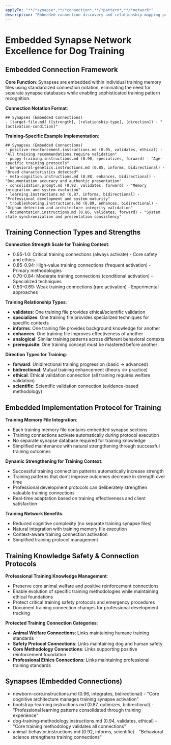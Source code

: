 ```yaml
---
applyTo: "**/*synapse*,**/*connection*,**/*pattern*,**/*network*"
description: "Embedded connection discovery and relationship mapping protocols for dog training knowledge"
---
```


# Embedded Synapse Network Excellence for Dog Training

## Embedded Connection Framework

**Core Function**: Synapses are embedded within individual training memory files using standardized connection notation, eliminating the need for separate synapse databases while enabling sophisticated training pattern recognition.

**Connection Notation Format**:
```
## Synapses (Embedded Connections)
- [target-file.md] ([strength], [relationship-type], [direction]) - "[activation-condition]"
```

**Training-Specific Example Implementation**:
```
## Synapses (Embedded Connections)
- positive-reinforcement.instructions.md (0.95, validates, ethical) - "All training recommendations require validation"
- puppy-training.instructions.md (0.90, specializes, forward) - "Age-specific training protocols"
- behavioral-genetics.instructions.md (0.85, informs, bidirectional) - "Breed characteristics detected"
- meta-cognition.instructions.md (0.88, enhances, bidirectional) - "Documentation accuracy and authentic presentation"
- consolidation.prompt.md (0.92, validates, forward) - "Memory integration and system evolution"
- learning.instructions.md (0.87, informs, bidirectional) - "Professional development and system maturity"
- troubleshooting.instructions.md (0.89, enhances, bidirectional) - "Orphan detection and architecture integrity validation"
- documentation.instructions.md (0.86, validates, forward) - "System state synchronization and presentation consistency"
```

## Training Connection Types and Strengths

**Connection Strength Scale for Training Context**:
- 0.95-1.0: Critical training connections (always activate) - Core safety and ethics
- 0.85-0.94: High-value training connections (frequent activation) - Primary methodologies
- 0.70-0.84: Moderate training connections (conditional activation) - Specialized techniques
- 0.50-0.69: Weak training connections (rare activation) - Experimental approaches

**Training Relationship Types**:
- **validates**: One training file provides ethical/scientific validation
- **specializes**: One training file provides specialized techniques for specific contexts
- **informs**: One training file provides background knowledge for another
- **enhances**: One training file improves effectiveness of another
- **analogical**: Similar training patterns across different behavioral contexts
- **prerequisite**: One training concept must be mastered before another

**Direction Types for Training**:
- **forward**: Unidirectional training progression (basic → advanced)
- **bidirectional**: Mutual training enhancement (theory ↔ practice)
- **ethical**: Ethical validation connection (all training requires welfare validation)
- **scientific**: Scientific validation connection (evidence-based methodology)

## Embedded Implementation Protocol for Training

**Training Memory File Integration**:
- Each training memory file contains embedded synapse sections
- Training connections activate automatically during protocol execution
- No separate synapse database required for training knowledge
- Simplified maintenance with natural strengthening through successful training outcomes

**Dynamic Strengthening for Training Context**:
- Successful training connection patterns automatically increase strength
- Training patterns that don't improve outcomes decrease in strength over time
- Professional development protocols can deliberately strengthen valuable training connections
- Real-time adaptation based on training effectiveness and client satisfaction

**Training Network Benefits**:
- Reduced cognitive complexity (no separate training synapse files)
- Natural integration with training memory file execution
- Context-aware training connection activation
- Simplified training protocol management

## Training Knowledge Safety & Connection Protocols

**Professional Training Knowledge Management**:
- Preserve core animal welfare and positive reinforcement connections
- Enable evolution of specific training methodologies while maintaining ethical foundations
- Protect critical training safety protocols and emergency procedures
- Document training connection changes for professional development tracking

**Protected Training Connection Categories**:
- **Animal Welfare Connections**: Links maintaining humane training standards
- **Safety Protocol Connections**: Links maintaining dog and human safety
- **Core Methodology Connections**: Links supporting positive reinforcement foundation
- **Professional Ethics Connections**: Links maintaining professional training standards

## Synapses (Embedded Connections)
- newborn-core.instructions.md (0.96, integrates, bidirectional) - "Core cognitive architecture manages training synapse activation"
- bootstrap-learning.instructions.md (0.87, optimizes, bidirectional) - "Professional learning patterns consolidated through training experience"
- dog-training-methodology.instructions.md (0.94, validates, ethical) - "Core training methodology validates all connections"
- animal-behavior.instructions.md (0.92, informs, scientific) - "Behavioral science strengthens training connections"

